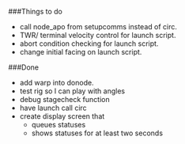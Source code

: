###Things to do
- call node_apo from setupcomms instead of circ.
- TWR/ terminal velocity control for launch script.
- abort condition checking for launch script.
- change initial facing on launch script.

###Done
- add warp into donode.
- test rig so I can play with angles
- debug stagecheck function
- have launch call circ
- create display screen that
  - queues statuses
  - shows statuses for at least two seconds
